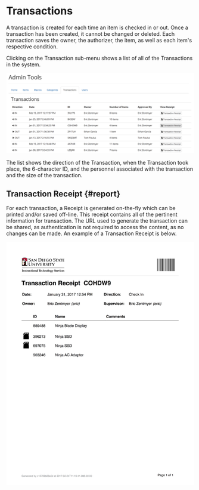 # Transactions

A transaction is created for each time an item is checked in or out. Once a transaction has been created, it cannot be changed or deleted. Each transaction saves the owner, the authorizer, the item, as well as each item's respective condition.

Clicking on the Transaction sub-menu shows a list of all of the Transactions in the system.

![](../.gitbook/assets/admin-transaction-list.png)

The list shows the direction of the Transaction, when the Transaction took place, the 6-character ID, and the personnel associated with the transaction and the size of the transaction.

## Transaction Receipt {#report}

For each transaction, a Receipt is generated on-the-fly which can be printed and/or saved off-line. This receipt contains all of the pertinent information for transaction. The URL used to generate the transaction can be shared, as authentication is not required to access the content, as no changes can be made. An example of a Transaction Receipt is below.

![](../.gitbook/assets/transaction-example.jpg)

